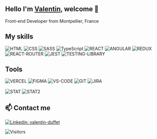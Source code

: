 ## Hello I'm [Valentin](https://valentindft.fr), welcome 👋

<p>Front-end Developer from Montpellier, France</p>

## My skills

![HTML](https://img.shields.io/badge/HTML5-E34F26?style=for-the-badge&logo=html5&logoColor=white) ![CSS](https://img.shields.io/badge/CSS3-1572B6?style=for-the-badge&logo=css3&logoColor=white) ![SASS](https://img.shields.io/badge/Sass-CC6699?style=for-the-badge&logo=sass&logoColor=white) ![TypeScript](https://img.shields.io/badge/typescript-%23007ACC.svg?style=for-the-badge&logo=typescript&logoColor=white)  ![REACT](https://img.shields.io/badge/React-20232A?style=for-the-badge&logo=react&logoColor=61DAFB) ![ANGULAR](https://img.shields.io/badge/Angular-DD0031?style=for-the-badge&logo=angular&logoColor=white) ![REDUX](https://img.shields.io/badge/Redux-593D88?style=for-the-badge&logo=redux&logoColor=white) ![REACT-ROUTER](https://img.shields.io/badge/React_Router-CA4245?style=for-the-badge&logo=react-router&logoColor=white) ![JEST](https://img.shields.io/badge/Jest-323330?style=for-the-badge&logo=Jest&logoColor=white) ![TESTING-LIBRARY](https://img.shields.io/badge/testing%20library-323330?style=for-the-badge&logo=testing-library&logoColor=red)

## Tools

![VERCEL](https://img.shields.io/badge/Vercel-000000?style=for-the-badge&logo=vercel&logoColor=white) ![FIGMA](https://img.shields.io/badge/Figma-F24E1E?style=for-the-badge&logo=figma&logoColor=white) ![VS-CODE](https://img.shields.io/badge/Visual_Studio_Code-0078D4?style=for-the-badge&logo=visual%20studio%20code&logoColor=white) ![GIT](https://img.shields.io/badge/GIT-E44C30?style=for-the-badge&logo=git&logoColor=white) ![JIRA](https://img.shields.io/badge/Jira-0052CC?style=for-the-badge&logo=Jira&logoColor=white) 
<br></br>
![STAT](https://github-readme-stats.vercel.app/api?username=ValentinDft&show_icons=true&include_all_commits=true&theme=vue-dark&hide_border=true)
![STAT2](https://github-readme-stats.vercel.app/api/top-langs/?username=ValentinDft&layout=compact&theme=vue-dark&hide_border=true)

## 📫 Contact me

[![Linkedin: valentin-duffet](https://img.shields.io/badge/LinkedIn-0077B5?style=for-the-badge&logo=linkedin&logoColor=white)](https://www.linkedin.com/in/valentin-duffet/)


![Visitors](https://visitor-badge.laobi.icu/badge?page_id=valentinDft)
  
